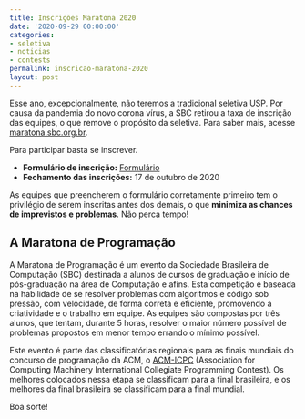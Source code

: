 ```yaml
---
title: Inscrições Maratona 2020
date: '2020-09-29 00:00:00'
categories:
- seletiva
- noticias
- contests
permalink: inscricao-maratona-2020
layout: post
---
```


Esse ano, excepcionalmente, não teremos a tradicional seletiva USP.
Por causa da pandemia do novo corona vírus, a SBC retirou a taxa de
inscrição das equipes, o que remove o propósito da seletiva.
Para saber mais, acesse [maratona.sbc.org.br](http://maratona.sbc.org.br/).

Para participar basta se inscrever.
- **Formulário de inscrição:** [Formulário](https://forms.gle/YiQusnDZiqLQ7K2w5)
- **Fechamento das inscrições:** 17 de outubro de 2020

As equipes que preencherem o formulário corretamente primeiro tem o
privilégio de serem inscritas antes dos demais, o que **minimiza as
chances de imprevistos e problemas**.
Não perca tempo!

## A Maratona de Programação

A Maratona de Programação é um evento da Sociedade Brasileira de
Computação (SBC) destinada a alunos de cursos de graduação e início de
pós-graduação na área de Computação e afins.
Esta competição é baseada na habilidade de se resolver problemas com
algoritmos e código sob pressão, com velocidade, de forma correta e
eficiente, promovendo a criatividade e o trabalho em equipe.
As equipes são compostas por três alunos, que tentam, durante 5 horas,
resolver o maior número possível de problemas propostos em menor tempo
errando o mínimo possível.

Este evento é parte das classificatórias regionais para as finais
mundiais do concurso de programação da ACM, o
[ACM-ICPC](http://icpc.baylor.edu) (Association for Computing
Machinery International Collegiate Programming Contest).
Os melhores colocados nessa etapa se classificam para a final
brasileira, e os melhores da final brasileira se classificam para a
final mundial.

Boa sorte!
